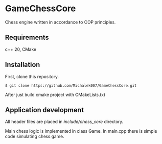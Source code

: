# GameChessCore

Chess engine written in accordance to OOP principles.

## Requirements

c++ 20, CMake

## Installation

First, clone this repository.

    $ git clone https://github.com/Michalek007/GameChessCore.git

After just build cmake project with CMakeLists.txt

## Application development

All header files are placed in *include/chess_core* directory.

Main chess logic is implemented in class Game. In main.cpp there is simple code simulating chess game.
